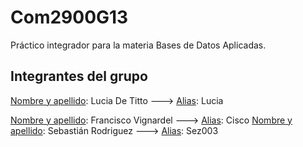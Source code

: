 # Com2900G13
Práctico integrador para la materia Bases de Datos Aplicadas.

## Integrantes del grupo 
  <ins>Nombre y apellido</ins>: Lucia De Titto ---> <ins>Alias</ins>: Lucia  
  
  <ins>Nombre y apellido</ins>: Francisco Vignardel ---> <ins>Alias</ins>: Cisco
  <ins>Nombre y apellido</ins>: Sebastián Rodriguez ---> <ins>Alias</ins>: Sez003
